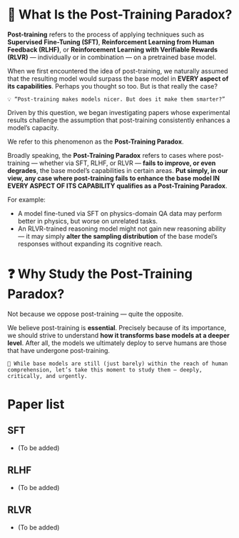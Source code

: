 # 🤯 What Is the Post-Training Paradox?

**Post-training** refers to the process of applying techniques such as **Supervised Fine-Tuning (SFT)**, **Reinforcement Learning from Human Feedback (RLHF)**, or **Reinforcement Learning with Verifiable Rewards (RLVR)** — individually or in combination — on a pretrained base model.

When we first encountered the idea of post-training, we naturally assumed that the resulting model would surpass the base model in **EVERY aspect of its capabilities**.
Perhaps you thought so too. But is that really the case?

`💡 “Post-training makes models nicer. But does it make them smarter?”`

Driven by this question, we began investigating papers whose experimental results challenge the assumption that post-training consistently enhances a model’s capacity.

We refer to this phenomenon as the **Post-Training Paradox**.

Broadly speaking, the **Post-Training Paradox** refers to cases where post-training — whether via SFT, RLHF, or RLVR — **fails to improve, or even degrades**, the base model’s capabilities in certain areas. **Put simply, in our view, any case where post-training fails to enhance the base model IN EVERY ASPECT OF ITS CAPABILITY qualifies as a Post-Training Paradox**.

For example:
* A model fine-tuned via SFT on physics-domain QA data may perform better in physics, but worse on unrelated tasks.
* An RLVR-trained reasoning model might not gain new reasoning ability — it may simply **alter the sampling distribution** of the base model’s responses without expanding its cognitive reach.


# ❓ Why Study the Post-Training Paradox?

Not because we oppose post-training — quite the opposite.

We believe post-training is **essential**. Precisely because of its importance, we should strive to understand **how it transforms base models at a deeper level**.
After all, the models we ultimately deploy to serve humans are those that have undergone post-training.

`🧪 While base models are still (just barely) within the reach of human comprehension,
let’s take this moment to study them — deeply, critically, and urgently.`

# Paper list

## SFT

* (To be added)

## RLHF

* (To be added)

## RLVR

* (To be added)
